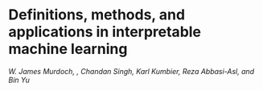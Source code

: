 # Definitions, methods, and applications in interpretable machine learning
*W. James Murdoch, , Chandan Singh, Karl Kumbier, Reza Abbasi-Asl, and Bin Yu*